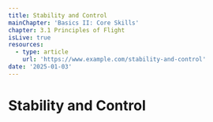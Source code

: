 ```yaml
---
title: Stability and Control
mainChapter: 'Basics II: Core Skills'
chapter: 3.1 Principles of Flight
isLive: true
resources:
  - type: article
    url: 'https://www.example.com/stability-and-control'
date: '2025-01-03'
---
```


# Stability and Control
